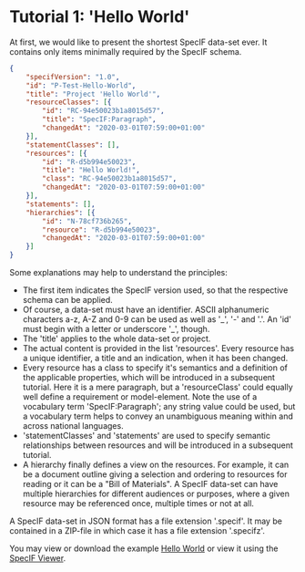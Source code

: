 # Tutorial 1: 'Hello World'

At first, we would like to present the shortest SpecIF data-set ever. It contains only items minimally required by the SpecIF schema.

```json
{
    "specifVersion": "1.0",
    "id": "P-Test-Hello-World",
    "title": "Project 'Hello World'",
    "resourceClasses": [{
        "id": "RC-94e50023b1a8015d57",
        "title": "SpecIF:Paragraph",
        "changedAt": "2020-03-01T07:59:00+01:00"
    }],
    "statementClasses": [],
    "resources": [{
        "id": "R-d5b994e50023",
        "title": "Hello World!",
        "class": "RC-94e50023b1a8015d57",
        "changedAt": "2020-03-01T07:59:00+01:00"
    }],
    "statements": [],
    "hierarchies": [{
        "id": "N-78cf736b265",
        "resource": "R-d5b994e50023",
        "changedAt": "2020-03-01T07:59:00+01:00"
    }]
}
```

Some explanations may help to understand the principles:
- The first item indicates the SpecIF version used, so that the respective schema can be applied.
- Of course, a data-set must have an identifier. ASCII alphanumeric characters a-z, A-Z and 0-9 can be used as well as \'\_\', \'-\' and \'.\'. An \'id\' must begin with a letter or underscore \'\_\', though.
- The \'title\' applies to the whole data-set or project.
- The actual content is provided in the list \'resources\'. Every resource has a unique identifier, a title and an indication, when it has been changed.
- Every resource has a class to specify it's semantics and a definition of the applicable properties, which will be introduced in a subsequent tutorial. Here it is a mere paragraph, but a \'resourceClass\' could equally well define a requirement or model-element. Note the use of a vocabulary term \'SpecIF:Paragraph\'; any string value could be used, but a vocabulary term helps to convey an unambiguous meaning within and across national languages.
- \'statementClasses\' and \'statements\' are used to specify semantic relationships between resources and will be introduced in a subsequent tutorial.
- A hierarchy finally defines a view on the resources. For example, it can be a document outline giving a selection and ordering to resources for reading or it can be a \"Bill of Materials\". A SpecIF data-set can have multiple hierarchies for different audiences or purposes, where a given resource may be referenced once, multiple times or not at all.

A SpecIF data-set in JSON format has a file extension \'.specif\'. It may be contained in a ZIP-file in which case it has a file extension \'.specifz\'.

You may view or download the example [Hello World](http://specif.de/examples/01_Hello-World.specif "SpecIF Example \'Hello World\'") or view it using the [SpecIF Viewer](http://specif.de/apps-alpha/view.html#import=../examples/01_Hello-World.specif).
